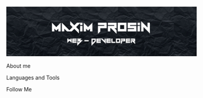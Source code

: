 [![Header](https://github.com/MaximProsin/MaximProsin/blob/main/assets/Group%207.jpg)](https://github.com/MaximProsin)

About me

Languages and Tools

Follow Me
